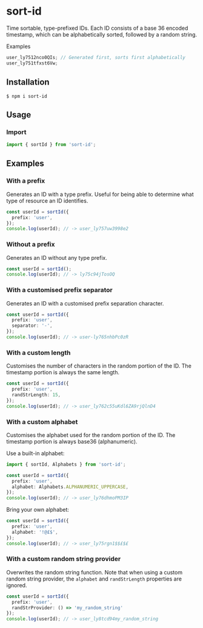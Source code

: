 # sort-id

Time sortable, type-prefixed IDs. Each ID consists of a base 36 encoded timestamp,
which can be alphabetically sorted, followed by a random string.

Examples

```ts
user_ly7512nco0QIs; // Generated first, sorts first alphabetically
user_ly751tfxst6Vw;
```

## Installation

```shell
$ npm i sort-id
```

## Usage

### Import

```ts
import { sortId } from 'sort-id';
```

## Examples

### With a prefix

Generates an ID with a type prefix. Useful for being able to determine what type of resource an ID
identifies.

```ts
const userId = sortId({
  prefix: 'user',
});
console.log(userId); // -> user_ly757uw3998e2
```

### Without a prefix

Generates an ID without any type prefix.

```ts
const userId = sortId();
console.log(userId); // -> ly75c94jTosOQ
```

### With a customised prefix separator

Generates an ID with a customised prefix separation character.

```ts
const userId = sortId({
  prefix: 'user',
  separator: '-',
});
console.log(userId); // -> user-ly765nhbPc0zR
```

### With a custom length

Customises the number of characters in the random portion of the ID. The timestamp portion is always
the same length.

```ts
const userId = sortId({
  prefix: 'user',
  randStrLength: 15,
});
console.log(userId); // -> user_ly762c55uKdl6ZA9rjQlnD4
```

### With a custom alphabet

Customises the alphabet used for the random portion of the ID. The timestamp portion is always
base36 (alphanumeric).

Use a built-in alphabet:

```ts
import { sortId, Alphabets } from 'sort-id';

const userId = sortId({
  prefix: 'user',
  alphabet: Alphabets.ALPHANUMERIC_UPPERCASE,
});
console.log(userId); // -> user_ly76dhmoPM3IP
```

Bring your own alphabet:

```ts
const userId = sortId({
  prefix: 'user',
  alphabet: '!@£$',
});
console.log(userId); // -> user_ly75rgn1$$£$£
```

### With a custom random string provider

Overwrites the random string function. Note that when using a custom random string provider,
the `alphabet` and `randStrLength` properties are ignored.

```ts
const userId = sortId({
  prefix: 'user',
  randStrProvider: () => 'my_random_string'
});
console.log(userId); // -> user_ly8tcd94my_random_string
```
